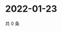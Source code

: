 # 2022-01-23

共 0 条

<!-- BEGIN WEIBO -->
<!-- 最后更新时间 Sun Jan 23 2022 14:01:01 GMT+0800 (China Standard Time) -->

<!-- END WEIBO -->
